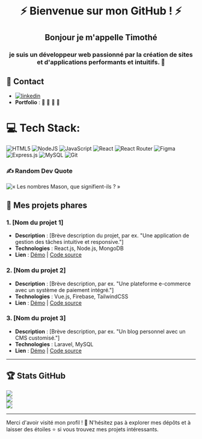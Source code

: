  <h1 align="center">⚡️ Bienvenue sur mon GitHub ! ⚡️</h1>


<h2 align="center">Bonjour je m'appelle Timothé </h2>

<h3 align="center">je suis un développeur web passionné par la création de sites et d'applications performants et intuitifs. 🚀</h3>

## 🤝 Contact

- [![linkedin](https://img.shields.io/badge/linkedin-0A66C2?style=for-the-badge&logo=linkedin&logoColor=white)](www.linkedin.com/in/timothé-renard-a686072b4/)
- **Portfolio** : 🚧 🚧 🚧 🚧


# 💻 Tech Stack:
![HTML5](https://img.shields.io/badge/html5-%23E34F26.svg?style=for-the-badge&logo=html5&logoColor=white) ![NodeJS](https://img.shields.io/badge/node.js-6DA55F?style=for-the-badge&logo=node.js&logoColor=white) ![JavaScript](https://img.shields.io/badge/javascript-%23323330.svg?style=for-the-badge&logo=javascript&logoColor=%23F7DF1E) ![React](https://img.shields.io/badge/react-%2320232a.svg?style=for-the-badge&logo=react&logoColor=%2361DAFB) ![React Router](https://img.shields.io/badge/React_Router-CA4245?style=for-the-badge&logo=react-router&logoColor=white) ![Figma](https://img.shields.io/badge/figma-%23F24E1E.svg?style=for-the-badge&logo=figma&logoColor=white) ![Express.js](https://img.shields.io/badge/express.js-%23404d59.svg?style=for-the-badge&logo=express&logoColor=%2361DAFB) ![MySQL](https://img.shields.io/badge/mysql-4479A1.svg?style=for-the-badge&logo=mysql&logoColor=white) ![Git](https://img.shields.io/badge/git-%23F05033.svg?style=for-the-badge&logo=git&logoColor=white)


### ✍️ Random Dev Quote
![« Les nombres Mason, que signifient-ils ? »
](https://quotes-github-readme.vercel.app/api?type=horizontal&theme=light)




## 📂 Mes projets phares

### 1. **[Nom du projet 1]**
   - **Description** : [Brève description du projet, par ex. "Une application de gestion des tâches intuitive et responsive."]
   - **Technologies** : React.js, Node.js, MongoDB
   - **Lien** : [Démo](https://exemple.com) | [Code source](https://github.com/utilisateur/projet1)

### 2. **[Nom du projet 2]**
   - **Description** : [Brève description, par ex. "Une plateforme e-commerce avec un système de paiement intégré."]
   - **Technologies** : Vue.js, Firebase, TailwindCSS
   - **Lien** : [Démo](https://exemple.com) | [Code source](https://github.com/utilisateur/projet2)

### 3. **[Nom du projet 3]**
   - **Description** : [Brève description, par ex. "Un blog personnel avec un CMS customisé."]
   - **Technologies** : Laravel, MySQL
   - **Lien** : [Démo](https://exemple.com) | [Code source](https://github.com/utilisateur/projet3)

---

## 🏆 Stats GitHub

![](https://github-readme-stats.vercel.app/api?username=FarCodeFR&theme=transparent&hide_border=false&include_all_commits=true&count_private=false)<br/>
![](https://github-readme-streak-stats.herokuapp.com/?user=FarCodeFR&theme=transparent&hide_border=false)<br/>
![](https://github-readme-stats.vercel.app/api/top-langs/?username=FarCodeFR&theme=transparent&hide_border=false&include_all_commits=true&count_private=false&layout=compact)

---

Merci d'avoir visité mon profil ! 🌟 N'hésitez pas à explorer mes dépôts et à laisser des étoiles ⭐ si vous trouvez mes projets intéressants.
